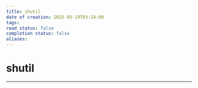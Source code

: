 ```yaml
---
title: shutil
date of creation: 2025-03-19T03:24:00
tags: 
read status: false
completion status: false
aliases:
---
```

# shutil
---
